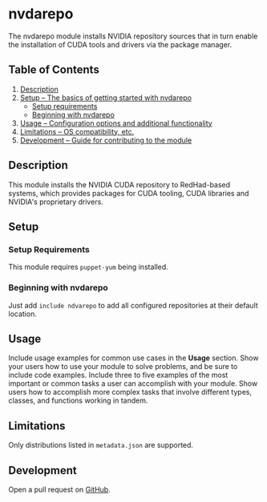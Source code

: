 # nvdarepo
The nvdarepo module installs NVIDIA repository sources that in turn enable the installation of CUDA tools and drivers via the package manager.

## Table of Contents
1. [Description](#description)
1. [Setup – The basics of getting started with nvdarepo](#setup)
    * [Setup requirements](#setup-requirements)
    * [Beginning with nvdarepo](#beginning-with-nvdarepo)
1. [Usage – Configuration options and additional functionality](#usage)
1. [Limitations – OS compatibility, etc.](#limitations)
1. [Development – Guide for contributing to the module](#development)

## Description
This module installs the NVIDIA CUDA repository to RedHad-based systems, which provides packages for CUDA tooling, CUDA libraries and NVIDIA's proprietary drivers.

## Setup
### Setup Requirements
This module requires `puppet-yum` being installed.

### Beginning with nvdarepo
Just add `include ndvarepo` to add all configured repositories at their default location.

## Usage
Include usage examples for common use cases in the **Usage** section. Show your
users how to use your module to solve problems, and be sure to include code
examples. Include three to five examples of the most important or common tasks a
user can accomplish with your module. Show users how to accomplish more complex
tasks that involve different types, classes, and functions working in tandem.

## Limitations
Only distributions listed in `metadata.json` are supported.

## Development
Open a pull request on [GitHub](https://github.com/UniStuttgart-VISUS/visus-nvdarepo).
